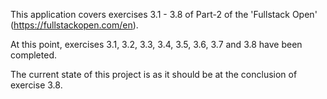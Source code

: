 This application covers exercises 3.1 - 3.8 of Part-2 of the 'Fullstack Open' (https://fullstackopen.com/en).

At this point, exercises 3.1, 3.2, 3.3, 3.4, 3.5, 3.6, 3.7 and 3.8 have been completed.

The current state of this project is as it should be at the conclusion of exercise 3.8.